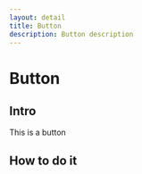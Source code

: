 ```yaml
---
layout: detail
title: Button
description: Button description
---
```


# Button

## Intro

This is a button

## How to do it

